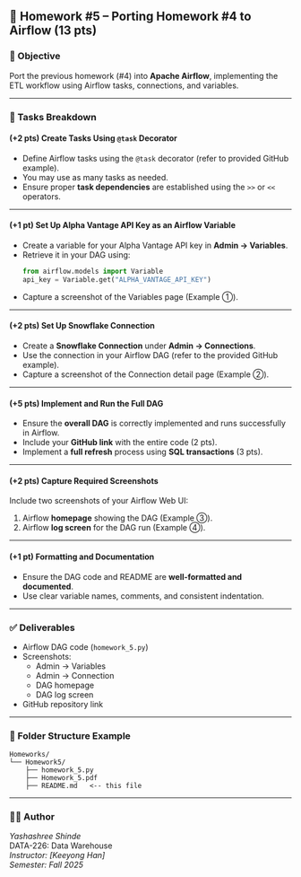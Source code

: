 
## 📘 Homework #5 – Porting Homework #4 to Airflow (13 pts)

### 🎯 Objective
Port the previous homework (#4) into **Apache Airflow**, implementing the ETL workflow using Airflow tasks, connections, and variables.

---

### 🧩 Tasks Breakdown

#### (+2 pts) Create Tasks Using `@task` Decorator
- Define Airflow tasks using the `@task` decorator (refer to provided GitHub example).  
- You may use as many tasks as needed.  
- Ensure proper **task dependencies** are established using the `>>` or `<<` operators.

---

#### (+1 pt) Set Up Alpha Vantage API Key as an Airflow Variable
- Create a variable for your Alpha Vantage API key in **Admin → Variables**.  
- Retrieve it in your DAG using:
  ```python
  from airflow.models import Variable
  api_key = Variable.get("ALPHA_VANTAGE_API_KEY")
  ```
- Capture a screenshot of the Variables page (Example ①).

---

#### (+2 pts) Set Up Snowflake Connection
- Create a **Snowflake Connection** under **Admin → Connections**.  
- Use the connection in your Airflow DAG (refer to the provided GitHub example).  
- Capture a screenshot of the Connection detail page (Example ②).

---

#### (+5 pts) Implement and Run the Full DAG
- Ensure the **overall DAG** is correctly implemented and runs successfully in Airflow.  
- Include your **GitHub link** with the entire code (2 pts).  
- Implement a **full refresh** process using **SQL transactions** (3 pts).

---

#### (+2 pts) Capture Required Screenshots
Include two screenshots of your Airflow Web UI:
1. Airflow **homepage** showing the DAG (Example ③).  
2. Airflow **log screen** for the DAG run (Example ④).

---

#### (+1 pt) Formatting and Documentation
- Ensure the DAG code and README are **well-formatted and documented**.  
- Use clear variable names, comments, and consistent indentation.

---

### ✅ Deliverables
- Airflow DAG code (`homework_5.py`)
- Screenshots:
  - Admin → Variables  
  - Admin → Connection  
  - DAG homepage  
  - DAG log screen  
- GitHub repository link

---

### 📂 Folder Structure Example
```
Homeworks/
└── Homework5/
    ├── homework_5.py
    ├── Homework_5.pdf
    ├── README.md   <-- this file
```

---

### 🧑‍💻 Author
*Yashashree Shinde*  
DATA-226: Data Warehouse  
*Instructor: [Keeyong Han]*  
*Semester: Fall 2025*
